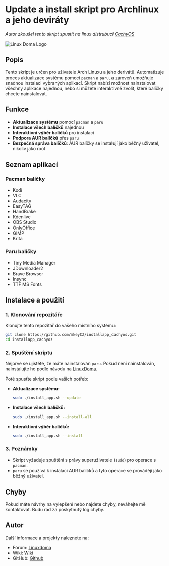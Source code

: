 # Update a install skript pro Archlinux a jeho deviráty
*Autor zkoušel tento skript spustit na linux distrubuci [CachyOS](https://cachyos.org/)*

![Linux Doma Logo](https://forum.linuxdoma.sk/uploads/default/original/1X/31a5d004a75873ce6dfdd07333ce730b6cc7f013.png)

## Popis

Tento skript je určen pro uživatele Arch Linuxu a jeho derivátů. Automatizuje proces aktualizace systému pomocí `pacman` a `paru`, a zároveň umožňuje snadnou instalaci vybraných aplikací. Skript nabízí možnost nainstalovat všechny aplikace najednou, nebo si můžete interaktivně zvolit, které balíčky chcete nainstalovat.

## Funkce

- **Aktualizace systému** pomocí `pacman` a `paru`
- **Instalace všech balíčků** najednou
- **Interaktivní výběr balíčků** pro instalaci
- **Podpora AUR balíčků** přes `paru`
- **Bezpečná správa balíčků**: AUR balíčky se instalují jako běžný uživatel, nikoliv jako root

## Seznam aplikací

### Pacman balíčky

- Kodi
- VLC
- Audacity
- EasyTAG
- HandBrake
- Kdenlive
- OBS Studio
- OnlyOffice
- GIMP
- Krita

### Paru balíčky

- Tiny Media Manager
- JDownloader2
- Brave Browser
- Insync
- TTF MS Fonts

## Instalace a použití

### 1. Klonování repozitáře

Klonujte tento repozitář do vašeho místního systému:

```bash
git clone https://github.com/mkeyCZ/installapp_cachyos.git
cd installapp_cachyos
```

### 2. Spuštění skriptu

Nejprve se ujistěte, že máte nainstalován `paru`. Pokud není nainstalován, nainstalujte ho podle návodu na [LinuxDoma](https://forum.linuxdoma.cz/t/ako-pouzivat-paru-na-arch-linux-distribuciach/55).

Poté spusťte skript podle vašich potřeb:

- **Aktualizace systému:**

  ```bash
  sudo ./install_app.sh --update
  ```

- **Instalace všech balíčků:**

  ```bash
  sudo ./install_app.sh --install-all
  ```

- **Interaktivní výběr balíčků:**

  ```bash
  sudo ./install_app.sh --install
  ```

### 3. Poznámky

- Skript vyžaduje spuštění s právy superuživatele (`sudo`) pro operace s `pacman`.
- `paru` se používá k instalaci AUR balíčků a tyto operace se provádějí jako běžný uživatel.

## Chyby

Pokud máte návrhy na vylepšení nebo najdete chyby, neváhejte mě kontaktovat. Budu rád za poskytnutý log chyby.

## Autor

Další informace a projekty naleznete na:

- Fórum: [Linuxdoma](https://forum.linuxdoma.cz/u/mates/activity)
- Wiki: [Wiki](https://wiki.matejserver.cz)
- GitHub: [Github](https://github.com/mkeyCZ/)
